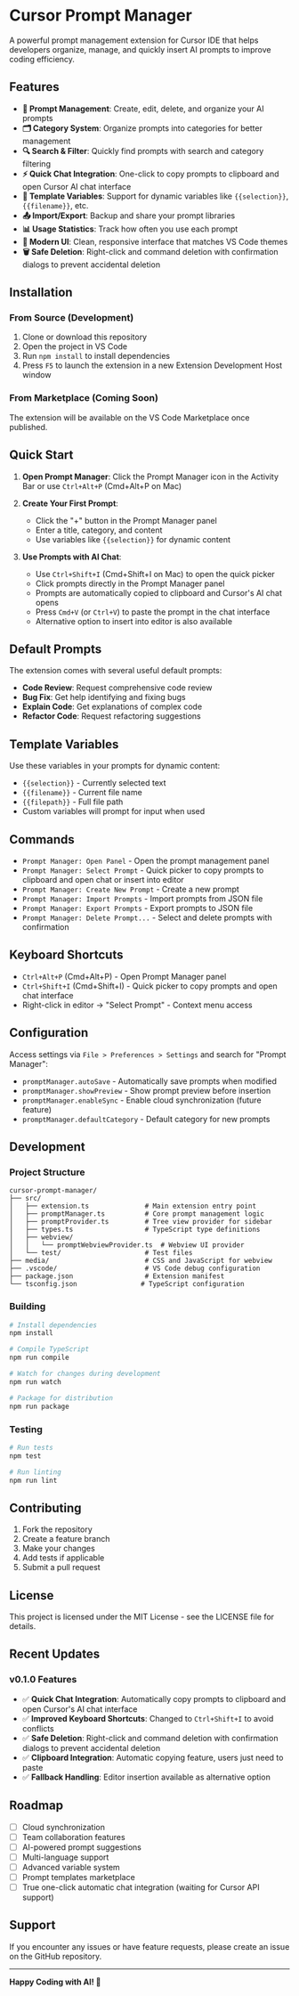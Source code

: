 # Cursor Prompt Manager

A powerful prompt management extension for Cursor IDE that helps developers organize, manage, and quickly insert AI prompts to improve coding efficiency.

## Features

- **📝 Prompt Management**: Create, edit, delete, and organize your AI prompts
- **🗂️ Category System**: Organize prompts into categories for better management
- **🔍 Search & Filter**: Quickly find prompts with search and category filtering
- **⚡ Quick Chat Integration**: One-click to copy prompts to clipboard and open Cursor AI chat interface
- **🔧 Template Variables**: Support for dynamic variables like `{{selection}}`, `{{filename}}`, etc.
- **📤 Import/Export**: Backup and share your prompt libraries
- **📊 Usage Statistics**: Track how often you use each prompt
- **🎨 Modern UI**: Clean, responsive interface that matches VS Code themes
- **🗑️ Safe Deletion**: Right-click and command deletion with confirmation dialogs to prevent accidental deletion
## Installation

### From Source (Development)

1. Clone or download this repository
2. Open the project in VS Code
3. Run `npm install` to install dependencies
4. Press `F5` to launch the extension in a new Extension Development Host window

### From Marketplace (Coming Soon)

The extension will be available on the VS Code Marketplace once published.

## Quick Start

1. **Open Prompt Manager**: Click the Prompt Manager icon in the Activity Bar or use `Ctrl+Alt+P` (Cmd+Alt+P on Mac)

2. **Create Your First Prompt**:
   - Click the "+" button in the Prompt Manager panel
   - Enter a title, category, and content
   - Use variables like `{{selection}}` for dynamic content

3. **Use Prompts with AI Chat**:
   - Use `Ctrl+Shift+I` (Cmd+Shift+I on Mac) to open the quick picker
   - Click prompts directly in the Prompt Manager panel
   - Prompts are automatically copied to clipboard and Cursor's AI chat opens
   - Press `Cmd+V` (or `Ctrl+V`) to paste the prompt in the chat interface
   - Alternative option to insert into editor is also available

## Default Prompts

The extension comes with several useful default prompts:

- **Code Review**: Request comprehensive code review
- **Bug Fix**: Get help identifying and fixing bugs
- **Explain Code**: Get explanations of complex code
- **Refactor Code**: Request refactoring suggestions

## Template Variables

Use these variables in your prompts for dynamic content:

- `{{selection}}` - Currently selected text
- `{{filename}}` - Current file name
- `{{filepath}}` - Full file path
- Custom variables will prompt for input when used

## Commands

- `Prompt Manager: Open Panel` - Open the prompt management panel
- `Prompt Manager: Select Prompt` - Quick picker to copy prompts to clipboard and open chat or insert into editor
- `Prompt Manager: Create New Prompt` - Create a new prompt
- `Prompt Manager: Import Prompts` - Import prompts from JSON file
- `Prompt Manager: Export Prompts` - Export prompts to JSON file
- `Prompt Manager: Delete Prompt...` - Select and delete prompts with confirmation

## Keyboard Shortcuts

- `Ctrl+Alt+P` (Cmd+Alt+P) - Open Prompt Manager panel
- `Ctrl+Shift+I` (Cmd+Shift+I) - Quick picker to copy prompts and open chat interface
- Right-click in editor → "Select Prompt" - Context menu access

## Configuration

Access settings via `File > Preferences > Settings` and search for "Prompt Manager":

- `promptManager.autoSave` - Automatically save prompts when modified
- `promptManager.showPreview` - Show prompt preview before insertion
- `promptManager.enableSync` - Enable cloud synchronization (future feature)
- `promptManager.defaultCategory` - Default category for new prompts

## Development

### Project Structure

```
cursor-prompt-manager/
├── src/
│   ├── extension.ts              # Main extension entry point
│   ├── promptManager.ts          # Core prompt management logic
│   ├── promptProvider.ts         # Tree view provider for sidebar
│   ├── types.ts                  # TypeScript type definitions
│   ├── webview/
│   │   └── promptWebviewProvider.ts  # Webview UI provider
│   └── test/                     # Test files
├── media/                        # CSS and JavaScript for webview
├── .vscode/                      # VS Code debug configuration
├── package.json                  # Extension manifest
└── tsconfig.json                # TypeScript configuration
```

### Building

```bash
# Install dependencies
npm install

# Compile TypeScript
npm run compile

# Watch for changes during development
npm run watch

# Package for distribution
npm run package
```

### Testing

```bash
# Run tests
npm test

# Run linting
npm run lint
```

## Contributing

1. Fork the repository
2. Create a feature branch
3. Make your changes
4. Add tests if applicable
5. Submit a pull request

## License

This project is licensed under the MIT License - see the LICENSE file for details.

## Recent Updates

### v0.1.0 Features
- ✅ **Quick Chat Integration**: Automatically copy prompts to clipboard and open Cursor's AI chat interface
- ✅ **Improved Keyboard Shortcuts**: Changed to `Ctrl+Shift+I` to avoid conflicts
- ✅ **Safe Deletion**: Right-click and command deletion with confirmation dialogs to prevent accidental deletion
- ✅ **Clipboard Integration**: Automatic copying feature, users just need to paste
- ✅ **Fallback Handling**: Editor insertion available as alternative option

## Roadmap

- [ ] Cloud synchronization
- [ ] Team collaboration features
- [ ] AI-powered prompt suggestions
- [ ] Multi-language support
- [ ] Advanced variable system
- [ ] Prompt templates marketplace
- [ ] True one-click automatic chat integration (waiting for Cursor API support)

## Support

If you encounter any issues or have feature requests, please create an issue on the GitHub repository.

---

**Happy Coding with AI! 🚀**
